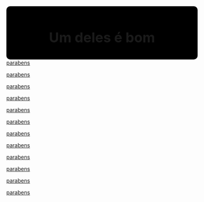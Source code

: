 <html>
<head>
<style>
.header {
  background-color: #000000;
  padding: 20px 20px;
  overflow: hidden;
  text-align: center;
  float: center;
  text-align: center;
  padding: 20px;
  text-decoration: none;
  font-size: 18px;
  font-color: #F1F1F1;
  line-height: 25px;
  border-radius: 10px;
  
}

#col {
  column-count: 2;
  align-content: left;
}

}
container p { display: inline }

a {
	color: white;
	font-size: 30px;
	word-spacing: 30px;
}

body {
	background-color: powderblue;
	background-image: url("background.png");
	background-position: 80% 10%;
	}
	
h1   {
	color: white;
	font-size: 200%;
}

p    {
	color: white;
	font-size: 150%;
}

</style>
</head>
<body>

<div class="header">
	<h1>Um deles é bom</h1>
</div>

<div id="col">
<a href="https://www.youtube.com/watch?v=dQw4w9WgXcQ" target="_blank">parabens</a><nobr>‎‎‎‏‏‎</nobr>
<p></p>
<a href="https://www.youtube.com/watch?v=dQw4w9WgXcQ" target="_blank">parabens</a>
<p></p>
<a href="https://www.youtube.com/watch?v=dQw4w9WgXcQ" target="_blank">parabens</a><nobr></nobr>
<p></p>
<a href="https://www.youtube.com/watch?v=dQw4w9WgXcQ" target="_blank">parabens</a>
<p></p>
<a href="https://www.youtube.com/watch?v=XfK_mYWNBdQ&feature=youtu.be" target="_blank">parabens</a><nobr>‎‎‎‏‏‎</nobr>
<p></p>
<a href="https://www.youtube.com/watch?v=dQw4w9WgXcQ" target="_blank">parabens</a>
<p></p>
<p></p>
<a href="https://www.youtube.com/watch?v=dQw4w9WgXcQ" target="_blank">parabens</a><nobr></nobr>
<p></p>
<a href="https://www.youtube.com/watch?v=dQw4w9WgXcQ" target="_blank">parabens</a>
<p></p>
<a href="https://www.youtube.com/watch?v=dQw4w9WgXcQ" target="_blank">parabens</a><nobr>‎‎‎‏‏‎</nobr>
<p></p>
<a href="https://www.youtube.com/watch?v=dQw4w9WgXcQ" target="_blank">parabens</a>
<p></p>
<a href="https://www.youtube.com/watch?v=dQw4w9WgXcQ" target="_blank">parabens</a><nobr>‎‎‎‏‏‎</nobr>
<p></p>
<a href="https://www.youtube.com/watch?v=dQw4w9WgXcQ" target="_blank">parabens</a>
<p></p>

